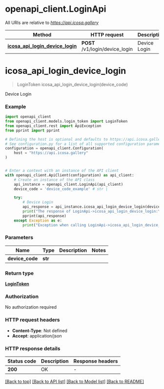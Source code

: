 # openapi_client.LoginApi

All URIs are relative to *https://api.icosa.gallery*

Method | HTTP request | Description
------------- | ------------- | -------------
[**icosa_api_login_device_login**](LoginApi.md#icosa_api_login_device_login) | **POST** /v1/login/device_login | Device Login


# **icosa_api_login_device_login**
> LoginToken icosa_api_login_device_login(device_code)

Device Login

### Example


```python
import openapi_client
from openapi_client.models.login_token import LoginToken
from openapi_client.rest import ApiException
from pprint import pprint

# Defining the host is optional and defaults to https://api.icosa.gallery
# See configuration.py for a list of all supported configuration parameters.
configuration = openapi_client.Configuration(
    host = "https://api.icosa.gallery"
)


# Enter a context with an instance of the API client
with openapi_client.ApiClient(configuration) as api_client:
    # Create an instance of the API class
    api_instance = openapi_client.LoginApi(api_client)
    device_code = 'device_code_example' # str | 

    try:
        # Device Login
        api_response = api_instance.icosa_api_login_device_login(device_code)
        print("The response of LoginApi->icosa_api_login_device_login:\n")
        pprint(api_response)
    except Exception as e:
        print("Exception when calling LoginApi->icosa_api_login_device_login: %s\n" % e)
```



### Parameters


Name | Type | Description  | Notes
------------- | ------------- | ------------- | -------------
 **device_code** | **str**|  | 

### Return type

[**LoginToken**](LoginToken.md)

### Authorization

No authorization required

### HTTP request headers

 - **Content-Type**: Not defined
 - **Accept**: application/json

### HTTP response details

| Status code | Description | Response headers |
|-------------|-------------|------------------|
**200** | OK |  -  |

[[Back to top]](#) [[Back to API list]](../README.md#documentation-for-api-endpoints) [[Back to Model list]](../README.md#documentation-for-models) [[Back to README]](../README.md)

